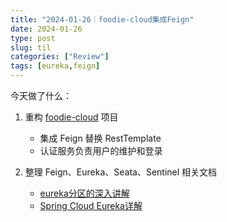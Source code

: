 ```yaml
---
title: "2024-01-26｜foodie-cloud集成Feign"
date: 2024-01-26
type: post
slug: til
categories: ["Review"]
tags: [eureka,feign]
---
```




今天做了什么：

1. 重构 [foodie-cloud](https://github.com/chensoul/foodie-cloud) 项目
   - 集成 Feign 替换 RestTemplate
   - 认证服务负责用户的维护和登录

2. 整理 Feign、Eureka、Seata、Sentinel 相关文档
   - [eureka分区的深入讲解](https://segmentfault.com/a/1190000014107639)
   - [Spring Cloud Eureka详解](https://cloud.tencent.com/developer/article/2106187)
